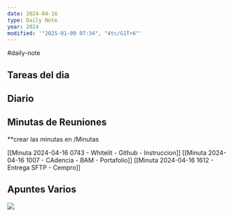 ```yaml
---
date: 2024-04-16
type: Daily Note
year: 2024
modified: '"2025-01-09 07:34", "4tc/G1T+6"'
---
```

#daily-note

## Tareas del dia

## Diario

## Minutas de Reuniones
**crear las minutas en /Minutas

[[Minuta 2024-04-16 0743 - Whitelit - Github - Instruccion]]
[[Minuta 2024-04-16 1007 - CAdencia - BAM - Portafolio]]
[[Minuta 2024-04-16 1612 - Entrega SFTP - Cempro]]

## Apuntes Varios

![](Pasted%20image%2020240416143936.png)